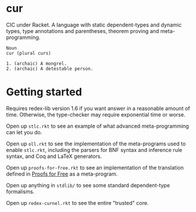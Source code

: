 cur
===

CIC under Racket. A language with static dependent-types and dynamic
types, type annotations and parentheses, theorem proving and
meta-programming.

```
Noun
cur (plural curs)

1. (archaic) A mongrel.
2. (archaic) A detestable person.
```

Getting started
===============

Requires redex-lib version 1.6 if you want answer in a reasonable amount
of time. Otherwise, the type-checker may require exponential time
or worse.

Open up `stlc.rkt` to see an example of what advanced meta-programming can let you do.

Open up `oll.rkt` to see the implementation of the meta-programs used to
enable `stlc.rkt`, including the parsers for BNF syntax and inference rule
syntax, and Coq and LaTeX generators.

Open up `proofs-for-free.rkt` to see an implementation of the
translation defined in [Proofs for Free](http://staff.city.ac.uk/~ross/papers/proofs.html) as a meta-program.

Open up anything in `stdlib/` to see some standard dependent-type
formalisms.

Open up `redex-curnel.rkt` to see the entire "trusted" core.
